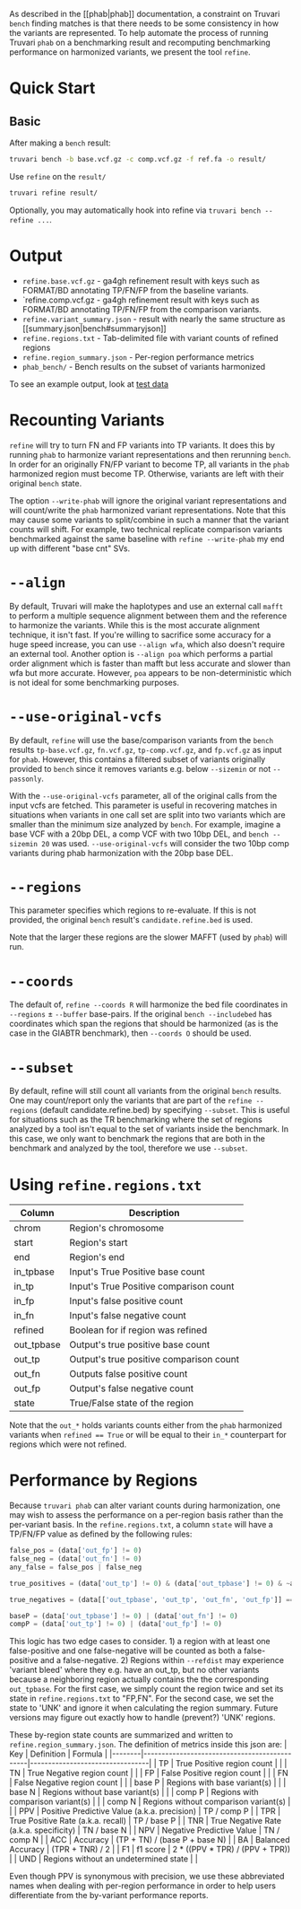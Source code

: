 As described in the [[phab|phab]] documentation, a constraint on Truvari `bench` finding matches is that there needs to be some consistency in how the variants are represented. To help automate the process of running Truvari `phab` on a benchmarking result and recomputing benchmarking performance on harmonized variants, we present the tool `refine`.

Quick Start
===========

Basic
-----
After making a `bench` result:
```bash
truvari bench -b base.vcf.gz -c comp.vcf.gz -f ref.fa -o result/
```
Use `refine` on the `result/`
```bash
truvari refine result/
```

Optionally, you may automatically hook into refine via `truvari bench --refine ...`.

Output
======
* `refine.base.vcf.gz` - ga4gh refinement result with keys such as FORMAT/BD annotating TP/FN/FP from the baseline variants.
* `refine.comp.vcf.gz - ga4gh refinement result with keys such as FORMAT/BD annotating TP/FN/FP from the comparison variants.
* `refine.variant_summary.json` - result with nearly the same structure as [[summary.json|bench#summaryjson]]
* `refine.regions.txt` - Tab-delimited file with variant counts of refined regions
* `refine.region_summary.json` - Per-region performance metrics
* `phab_bench/` - Bench results on the subset of variants harmonized

To see an example output, look at [test data](https://github.com/ACEnglish/truvari/tree/develop/answer_key/refine/refine_output_three)

Recounting Variants
===================

`refine` will try to turn FN and FP variants into TP variants. It does this by running `phab` to harmonize variant representations and then rerunning `bench`. In order for an originally FN/FP variant to become TP, all variants in the `phab` harmonized region must become TP. Otherwise, variants are left with their original `bench` state.

The option `--write-phab` will ignore the original variant representations and will count/write the `phab` harmonized variant representations. Note that this may cause some variants to split/combine in such a manner that the variant counts will shift. For example, two technical replicate comparison variants benchmarked against the same baseline with `refine --write-phab` my end up with different "base cnt" SVs.

`--align`
=========
By default, Truvari will make the haplotypes and use an external call `mafft` to perform a multiple sequence alignment between them and the reference to harmonize the variants. While this is the most accurate alignment technique, it isn't fast. If you're willing to sacrifice some accuracy for a huge speed increase, you can use `--align wfa`, which also doesn't require an external tool. Another option is `--align poa` which performs a partial order alignment which is faster than mafft but less accurate and slower than wfa but more accurate. However, `poa` appears to be non-deterministic which is not ideal for some benchmarking purposes.

`--use-original-vcfs`
=====================

By default, `refine` will use the base/comparison variants from the `bench` results `tp-base.vcf.gz`, `fn.vcf.gz`, `tp-comp.vcf.gz`, and `fp.vcf.gz` as input for `phab`. However, this contains a filtered subset of variants originally provided to `bench` since it removes variants e.g. below `--sizemin` or not `--passonly`. 

With the `--use-original-vcfs` parameter, all of the original calls from the input vcfs are fetched. This parameter is useful in recovering matches in situations when variants in one call set are split into two variants which are smaller than the minimum size analyzed by `bench`. For example, imagine a base VCF with a 20bp DEL, a comp VCF with two 10bp DEL, and `bench --sizemin 20` was used. `--use-original-vcfs` will consider the two 10bp comp variants during phab harmonization with the 20bp base DEL.

`--regions`
===========

This parameter specifies which regions to re-evaluate. If this is not provided, the original `bench` result's `candidate.refine.bed` is used. 

Note that the larger these regions are the slower MAFFT (used by `phab`) will run. 

`--coords`
==========

The default of, `refine --coords R` will harmonize the bed file coordinates in `--regions` ± `--buffer` base-pairs. If the original `bench --includebed` has coordinates which span the regions that should be harmonized (as is the case in the GIABTR benchmark), then `--coords O` should be used.

`--subset`
==========

By default, refine will still count all variants from the original `bench` results. One may count/report only the variants that are part of the `refine --regions` (default candidate.refine.bed) by specifying `--subset`. This is useful for situations such as the TR benchmarking where the set of regions analyzed by a tool isn't equal to the set of variants inside the benchmark.  In this case, we only want to benchmark the regions that are both in the benchmark and analyzed by the tool, therefore we use `--subset`.

Using `refine.regions.txt`
==========================
| Column            | Description                             |
| ----------------- | --------------------------------------- |
| chrom             | Region's chromosome                     |
| start             | Region's start                          |
| end               | Region's end                            |
| in_tpbase         | Input's True Positive base count        |
| in_tp             | Input's True Positive comparison count  |
| in_fp             | Input's false positive count            |
| in_fn             | Input's false negative count            |
| refined           | Boolean for if region was refined       |
| out_tpbase        | Output's true positive base count       |
| out_tp            | Output's true positive comparison count |
| out_fn            | Outputs false positive count            |
| out_fp            | Output's false negative count           |
| state             | True/False state of the region          |

Note that the `out_*` holds variants counts either from the `phab` harmonized variants when `refined == True` or will be equal to their `in_*` counterpart for regions which were not refined.

Performance by Regions
======================

Because `truvari phab` can alter variant counts during harmonization, one may wish to assess the performance on a per-region basis rather than the per-variant basis.  In the `refine.regions.txt`, a column `state` will have a TP/FN/FP value as defined by the following rules:

```python
false_pos = (data['out_fp'] != 0)
false_neg = (data['out_fn'] != 0)
any_false = false_pos | false_neg

true_positives = (data['out_tp'] != 0) & (data['out_tpbase'] != 0) & ~any_false

true_negatives = (data[['out_tpbase', 'out_tp', 'out_fn', 'out_fp']] == 0).all(axis=1)

baseP = (data['out_tpbase'] != 0) | (data['out_fn'] != 0)
compP = (data['out_tp'] != 0) | (data['out_fp'] != 0)
```

This logic has two edge cases to consider. 1) a region with at least one false-positive and one false-negative will be counted as both a false-positive and a false-negative. 2) Regions within `--refdist` may experience 'variant bleed' where they e.g. have an out_tp, but no other variants because a neighboring region actually contains the the corresponding `out_tpbase`. For the first case, we simply count the region twice and set its state in `refine.regions.txt` to "FP,FN". For the second case, we set the state to 'UNK' and ignore it when calculating the region summary. Future versions may figure out exactly how to handle (prevent?) 'UNK' regions.

These by-region state counts are summarized and written to `refine.region_summary.json`. The definition of metrics inside this json are:
| Key    | Definition                                   | Formula                         |
|--------|----------------------------------------------|---------------------------------|
| TP     | True Positive region count                   |                                 |
| TN     | True Negative region count                   |                                 |
| FP     | False Positive region count                  |                                 |
| FN     | False Negative region count                  |                                 |
| base P | Regions with base variant(s)                 |                                 |
| base N | Regions without base variant(s)              |                                 |
| comp P | Regions with comparison variant(s)           |                                 |
| comp N | Regions without comparison variant(s)        |                                 |
| PPV    | Positive Predictive Value (a.k.a. precision) | TP / comp P                     |
| TPR    | True Positive Rate (a.k.a. recall)           | TP / base P                     |
| TNR    | True Negative Rate (a.k.a. specificity)      | TN / base N                     |
| NPV    | Negative Predictive Value                    | TN / comp N                     |
| ACC    | Accuracy                                     | (TP + TN) / (base P + base N)   |
| BA     | Balanced Accuracy                            | (TPR + TNR) / 2                 |
| F1     | f1 score                                     | 2 * ((PPV * TPR) / (PPV + TPR)) |
| UND    | Regions without an undetermined state        |                                 |

Even though PPV is synonymous with precision, we use these abbreviated names when dealing with per-region performance in order to help users differentiate from the by-variant performance reports.